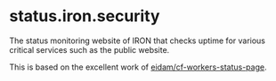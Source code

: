 # status.iron.security

The status monitoring website of IRON that checks uptime for various critical services such as the public website.

This is based on the excellent work of [eidam/cf-workers-status-page](https://github.com/eidam/cf-workers-status-page).

